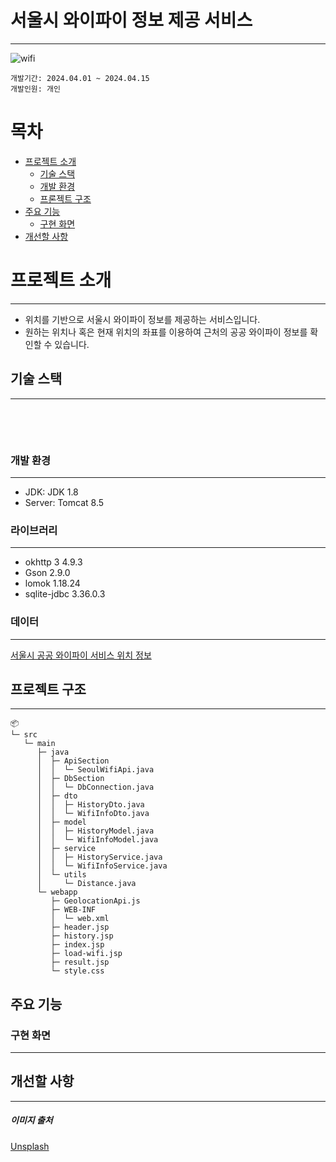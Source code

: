 # 서울시 와이파이 정보 제공 서비스

<hr/>

![wifi](https://images.unsplash.com/photo-1526411116157-21b2b172c6bc?q=80&w=1740&auto=format&fit=crop&ixlib=rb-4.0.3&ixid=M3wxMjA3fDB8MHxwaG90by1wYWdlfHx8fGVufDB8fHx8fA%3D%3D)

```
개발기간: 2024.04.01 ~ 2024.04.15
개발인원: 개인
```

# 목차

- [프로젝트 소개](#프로젝트-소개)
    - [기술 스택](#기술-스택)
    - [개발 환경](#개발-환경)
    - [프론젝트 구조](#프로젝트-구조)
- [주요 기능](#주요-기능)
    - [구현 화면](#구현-화면)
- [개선할 사항](#개선할-사항)

# 프로젝트 소개

<hr/>

- 위치를 기반으로 서울시 와이파이 정보를 제공하는 서비스입니다.
- 원하는 위치나 혹은 현재 위치의 좌표를 이용하여 근처의 공공 와이파이 정보를 확인할 수 있습니다.

## 기술 스택

<hr/>
<p style="text-align: center;">
<img src="https://img.shields.io/badge/java-%23ED8B00.svg?style=for-the-badge&logo=openjdk&logoColor=white" alt="">
<img src="https://img.shields.io/badge/sqlite-%2307405e.svg?style=for-the-badge&logo=sqlite&logoColor=white" alt="">
<img src="https://img.shields.io/badge/apache%20tomcat-%23F8DC75.svg?style=for-the-badge&logo=apache-tomcat&logoColor=black" alt="">
</p>
<p style="text-align: center;">
<img src="https://img.shields.io/badge/IntelliJIDEA-000000.svg?style=for-the-badge&logo=intellij-idea&logoColor=white" alt="">
<img src="https://img.shields.io/badge/github-181717?style=for-the-badge&logo=github&logoColor=white" alt="">
</p>

### 개발 환경

<hr/>

- JDK: JDK 1.8
- Server: Tomcat 8.5

### 라이브러리

<hr/>

- okhttp 3 4.9.3
- Gson 2.9.0
- lomok 1.18.24
- sqlite-jdbc 3.36.0.3

### 데이터

<hr/>

<a href="https://data.seoul.go.kr/dataList/OA-20883/S/1/datasetView.do" target="_blank">서울시 공공 와이파이 서비스 위치 정보</a>

## 프로젝트 구조

<hr/>

```
📦 
└─ src
   └─ main
      ├─ java
      │  ├─ ApiSection
      │  │  └─ SeoulWifiApi.java
      │  ├─ DbSection
      │  │  └─ DbConnection.java
      │  ├─ dto
      │  │  ├─ HistoryDto.java
      │  │  └─ WifiInfoDto.java
      │  ├─ model
      │  │  ├─ HistoryModel.java
      │  │  └─ WifiInfoModel.java
      │  ├─ service
      │  │  ├─ HistoryService.java
      │  │  └─ WifiInfoService.java
      │  └─ utils
      │     └─ Distance.java
      └─ webapp
         ├─ GeolocationApi.js
         ├─ WEB-INF
         │  └─ web.xml
         ├─ header.jsp
         ├─ history.jsp
         ├─ index.jsp
         ├─ load-wifi.jsp
         ├─ result.jsp
         └─ style.css
```

## 주요 기능

### 구현 화면

<hr/>

## 개선할 사항

<hr/>

##### 이미지 출처

<a href="https://unsplash.com/" target="_blank">Unsplash</a>



